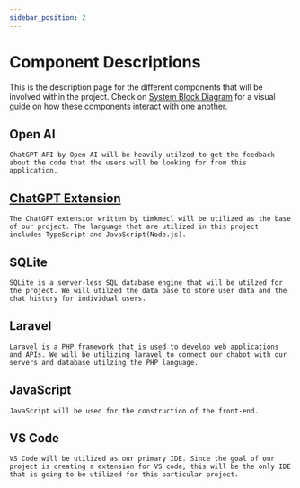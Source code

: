 ```yaml
---
sidebar_position: 2
---
```


# Component Descriptions

This is the description page for the different components that will be involved within the project. Check on [System Block Diagram](https://capstone-projects-2023-fall.github.io/project-code-review-chatbot/docs/requirements/system-block-diagram) for a visual guide on how these components interact with one another. 

## Open AI
    ChatGPT API by Open AI will be heavily utilzed to get the feedback about the code that the users will be looking for from this application.

## [ChatGPT Extension](https://github.com/timkmecl/chatgpt-vscode)
    The ChatGPT extension written by timkmecl will be utilized as the base of our project. The language that are utilized in this project includes TypeScript and JavaScript(Node.js). 

## SQLite
    SQLite is a server-less SQL database engine that will be utilzed for the project. We will utilzed the data base to store user data and the chat history for individual users. 

## Laravel
    Laravel is a PHP framework that is used to develop web applications and APIs. We will be utilizing laravel to connect our chabot with our servers and database utilzing the PHP language.

## JavaScript
    JavaScript will be used for the construction of the front-end.

## VS Code
    VS Code will be utilized as our primary IDE. Since the goal of our project is creating a extension for VS code, this will be the only IDE that is going to be utilized for this particular project. 